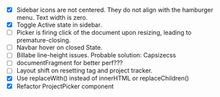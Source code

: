 - [x] Sidebar icons are not centered. They do not align with the hamburger menu. Text width is zero.
- [x] Toggle Active state in sidebar.
- [ ] Picker is firing click of the document upon resizing, leading to premature-closing.
- [ ] Navbar hover on closed State.
- [ ] Billabe line-height issues. Probable solution: Capsizecss
- [ ] documentFragment for better perf???
- [ ] Layout shift on resetting tag and project tracker.
- [x] Use replaceWith() instead of innerHTML or replaceChildren()
- [x] Refactor ProjectPicker component
